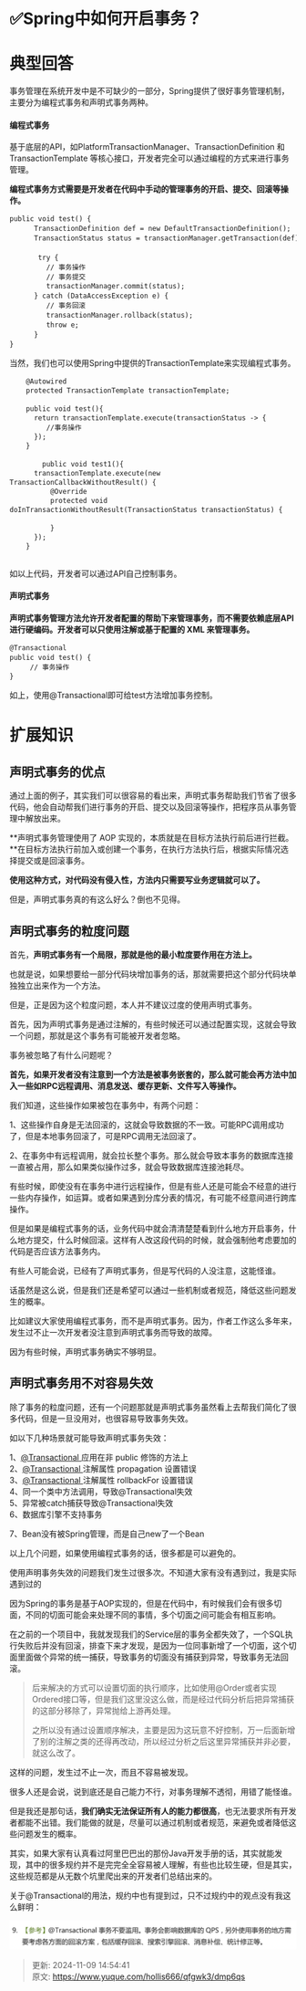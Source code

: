 # ✅Spring中如何开启事务？

# 典型回答


事务管理在系统开发中是不可缺少的一部分，Spring提供了很好事务管理机制，主要分为编程式事务和声明式事务两种。



#### 编程式事务


基于底层的API，如PlatformTransactionManager、TransactionDefinition 和 TransactionTemplate 等核心接口，开发者完全可以通过编程的方式来进行事务管理。



**编程式事务方式需要是开发者在代码中手动的管理事务的开启、提交、回滚等操作。**



```latex
public void test() {
      TransactionDefinition def = new DefaultTransactionDefinition();
      TransactionStatus status = transactionManager.getTransaction(def);

       try {
         // 事务操作
         // 事务提交
         transactionManager.commit(status);
      } catch (DataAccessException e) {
         // 事务回滚
         transactionManager.rollback(status);
         throw e;
      }
}
```



当然，我们也可以使用Spring中提供的TransactionTemplate来实现编程式事务。



```plain
    @Autowired
    protected TransactionTemplate transactionTemplate;

  	public void test(){
      return transactionTemplate.execute(transactionStatus -> {
         //事务操作
      });
    }

		public void test1(){
      transactionTemplate.execute(new TransactionCallbackWithoutResult() {
          @Override
          protected void doInTransactionWithoutResult(TransactionStatus transactionStatus) {
              
          }
      });
    }
    
```



如以上代码，开发者可以通过API自己控制事务。



#### 声明式事务


**声明式事务管理方法允许开发者配置的帮助下来管理事务，而不需要依赖底层API进行硬编码。开发者可以只使用注解或基于配置的 XML 来管理事务。**



```latex
@Transactional
public void test() {
     // 事务操作  
}
```



如上，使用@Transactional即可给test方法增加事务控制。



# 扩展知识


## 声明式事务的优点


通过上面的例子，其实我们可以很容易的看出来，声明式事务帮助我们节省了很多代码，他会自动帮我们进行事务的开启、提交以及回滚等操作，把程序员从事务管理中解放出来。



**声明式事务管理使用了 AOP 实现的，本质就是在目标方法执行前后进行拦截。**在目标方法执行前加入或创建一个事务，在执行方法执行后，根据实际情况选择提交或是回滚事务。



**使用这种方式，对代码没有侵入性，方法内只需要写业务逻辑就可以了。**



但是，声明式事务真的有这么好么？倒也不见得。



## 声明式事务的粒度问题


首先，**声明式事务有一个局限，那就是他的最小粒度要作用在方法上。**



也就是说，如果想要给一部分代码块增加事务的话，那就需要把这个部分代码块单独独立出来作为一个方法。



但是，正是因为这个粒度问题，本人并不建议过度的使用声明式事务。



首先，因为声明式事务是通过注解的，有些时候还可以通过配置实现，这就会导致一个问题，那就是这个事务有可能被开发者忽略。



事务被忽略了有什么问题呢？



**首先，如果开发者没有注意到一个方法是被事务嵌套的，那么就可能会再方法中加入一些如RPC远程调用、消息发送、缓存更新、文件写入等操作。**



我们知道，这些操作如果被包在事务中，有两个问题：



1、这些操作自身是无法回滚的，这就会导致数据的不一致。可能RPC调用成功了，但是本地事务回滚了，可是RPC调用无法回滚了。



2、在事务中有远程调用，就会拉长整个事务。那么就会导致本事务的数据库连接一直被占用，那么如果类似操作过多，就会导致数据库连接池耗尽。



有些时候，即使没有在事务中进行远程操作，但是有些人还是可能会不经意的进行一些内存操作，如运算。或者如果遇到分库分表的情况，有可能不经意间进行跨库操作。



但是如果是编程式事务的话，业务代码中就会清清楚楚看到什么地方开启事务，什么地方提交，什么时候回滚。这样有人改这段代码的时候，就会强制他考虑要加的代码是否应该方法事务内。



有些人可能会说，已经有了声明式事务，但是写代码的人没注意，这能怪谁。



话虽然是这么说，但是我们还是希望可以通过一些机制或者规范，降低这些问题发生的概率。



比如建议大家使用编程式事务，而不是声明式事务。因为，作者工作这么多年来，发生过不止一次开发者没注意到声明式事务而导致的故障。



因为有些时候，声明式事务确实不够明显。



## 声明式事务用不对容易失效


除了事务的粒度问题，还有一个问题那就是声明式事务虽然看上去帮我们简化了很多代码，但是一旦没用对，也很容易导致事务失效。



如以下几种场景就可能导致声明式事务失效：



1、[@Transactional ](/Transactional ) 应用在非 public 修饰的方法上   
2、[@Transactional ](/Transactional ) 注解属性 propagation 设置错误   
3、[@Transactional ](/Transactional ) 注解属性 rollbackFor 设置错误   
4、同一个类中方法调用，导致@Transactional失效  
5、异常被catch捕获导致@Transactional失效  
6、数据库引擎不支持事务

7、Bean没有被Spring管理，而是自己new了一个Bean



以上几个问题，如果使用编程式事务的话，很多都是可以避免的。



使用声明事务失效的问题我们发生过很多次。不知道大家有没有遇到过，我是实际遇到过的



因为Spring的事务是基于AOP实现的，但是在代码中，有时候我们会有很多切面，不同的切面可能会来处理不同的事情，多个切面之间可能会有相互影响。



在之前的一个项目中，我就发现我们的Service层的事务全都失效了，一个SQL执行失败后并没有回滚，排查下来才发现，是因为一位同事新增了一个切面，这个切面里面做个异常的统一捕获，导致事务的切面没有捕获到异常，导致事务无法回滚。



> 后来解决的方式可以设置切面的执行顺序，比如使用@Order或者实现Ordered接口等，但是我们这里没这么做，而是经过代码分析后把异常捕获的这部分移除了，异常抛给上游再处理。
>
> 之所以没有通过设置顺序解决，主要是因为这玩意不好控制，万一后面新增了别的注解之类的还得再改动，所以经过分析之后这里异常捕获并非必要，就这么改了。
>



这样的问题，发生过不止一次，而且不容易被发现。



很多人还是会说，说到底还是自己能力不行，对事务理解不透彻，用错了能怪谁。



但是我还是那句话，**我们确实无法保证所有人的能力都很高**，也无法要求所有开发者都能不出错。我们能做的就是，尽量可以通过机制或者规范，来避免或者降低这些问题发生的概率。



其实，如果大家有认真看过阿里巴巴出的那份Java开发手册的话，其实就能发现，其中的很多规约并不是完完全全容易被人理解，有些也比较生硬，但是其实，这些规范都是从无数个坑里爬出来的开发者们总结出来的。



关于@Transactional的用法，规约中也有提到过，只不过规约中的观点没有我这么鲜明：



![Jietu20201011-171246.jpg](./img/MA3LP5sjykTlSSIm/1733906274345-c141fa61-22d9-4761-9150-493d6c6b653a-759294.jpeg)







> 更新: 2024-11-09 14:54:41  
> 原文: <https://www.yuque.com/hollis666/qfgwk3/dmp6qs>